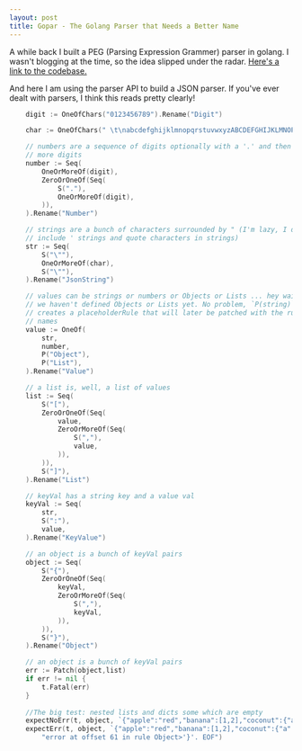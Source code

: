 ```yaml
---
layout: post
title: Gopar - The Golang Parser that Needs a Better Name
---
```

A while back I built a PEG (Parsing Expression Grammer) parser in golang. I wasn't blogging at the time, so the idea slipped under the radar. [Here's a link to the codebase.](https://github.com/JnBrymn/gopar)

And here I am using the parser API to build a JSON parser. If you've ever dealt with parsers, I think this reads pretty clearly!

```go
	digit := OneOfChars("0123456789").Rename("Digit")

	char := OneOfChars(" \t\nabcdefghijklmnopqrstuvwxyzABCDEFGHIJKLMNOPQRSTUVWXYZ0123456789~!@#$%^&*()_+`-={}|[]\\:;'<>?,./'").Rename("Char")

	// numbers are a sequence of digits optionally with a '.' and then some
	// more digits
	number := Seq(
		OneOrMoreOf(digit),
		ZeroOrOneOf(Seq(
			S("."),
			OneOrMoreOf(digit),
		)),
	).Rename("Number")

	// strings are a bunch of characters surrounded by " (I'm lazy, I did
	// include ' strings and quote characters in strings)
	str := Seq(
		S("\""),
		OneOrMoreOf(char),
		S("\""),
	).Rename("JsonString")

	// values can be strings or numbers or Objects or Lists ... hey wait,
	// we haven't defined Objects or Lists yet. No problem, `P(string)`
	// creates a placeholderRule that will later be patched with the rule it
	// names
	value := OneOf(
		str,
		number,
		P("Object"),
		P("List"),
	).Rename("Value")

	// a list is, well, a list of values
	list := Seq(
		S("["),
		ZeroOrOneOf(Seq(
			value,
			ZeroOrMoreOf(Seq(
				S(","),
				value,
			)),
		)),
		S("]"),
	).Rename("List")

	// keyVal has a string key and a value val
	keyVal := Seq(
		str,
		S(":"),
		value,
	).Rename("KeyValue")

	// an object is a bunch of keyVal pairs
	object := Seq(
		S("{"),
		ZeroOrOneOf(Seq(
			keyVal,
			ZeroOrMoreOf(Seq(
				S(","),
				keyVal,
			)),
		)),
		S("}"),
	).Rename("Object")

	// an object is a bunch of keyVal pairs
	err := Patch(object,list)
	if err != nil {
		t.Fatal(err)
	}
		
	//The big test: nested lists and dicts some which are empty
	expectNoErr(t, object, `{"apple":"red","banana":[1,2],"coconut":{"a":1,"b":[],"c":{}}}`)
	expectErr(t, object, `{"apple":"red","banana":[1,2],"coconut":{"a":1,"b":[],"c":{}}`,
		"error at offset 61 in rule Object>'}'. EOF")
```

